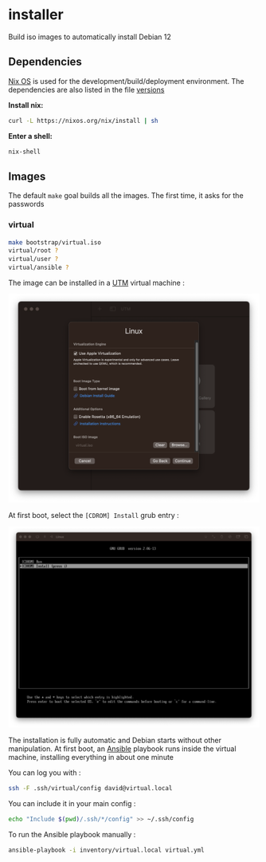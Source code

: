 # installer

Build iso images to automatically install Debian 12

## Dependencies

[Nix OS](https://nixos.org/) is used for the development/build/deployment environment. The dependencies are also listed in the file [versions](versions)

**Install nix:**

```sh
curl -L https://nixos.org/nix/install | sh
```

**Enter a shell:**

```sh
nix-shell
```

## Images

The default `make` goal builds all the images. The first time, it asks for the passwords

### virtual

```sh
make bootstrap/virtual.iso
virtual/root ?
virtual/user ?
virtual/ansible ?
```

The image can be installed in a [UTM](https://mac.getutm.app) virtual machine :

![utm](doc/utm.png)

At first boot, select the `[CDROM] Install` grub entry :

![grub](doc/grub.png)

The installation is fully automatic and Debian starts without other manipulation. At first boot, an [Ansible](https://docs.ansible.com) playbook runs inside the virtual machine, installing everything in about one minute

You can log you with :

```sh
ssh -F .ssh/virtual/config david@virtual.local
```

You can include it in your main config :

```sh
echo "Include $(pwd)/.ssh/*/config" >> ~/.ssh/config
```

To run the Ansible playbook manually :

```sh
ansible-playbook -i inventory/virtual.local virtual.yml
```
